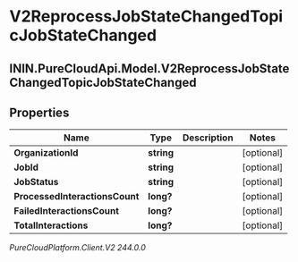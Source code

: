 # V2ReprocessJobStateChangedTopicJobStateChanged

## ININ.PureCloudApi.Model.V2ReprocessJobStateChangedTopicJobStateChanged

## Properties

|Name | Type | Description | Notes|
|------------ | ------------- | ------------- | -------------|
| **OrganizationId** | **string** |  | [optional] |
| **JobId** | **string** |  | [optional] |
| **JobStatus** | **string** |  | [optional] |
| **ProcessedInteractionsCount** | **long?** |  | [optional] |
| **FailedInteractionsCount** | **long?** |  | [optional] |
| **TotalInteractions** | **long?** |  | [optional] |



_PureCloudPlatform.Client.V2 244.0.0_
